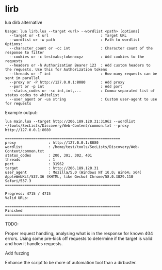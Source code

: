 # lirb
lua dirb alternative

```
Usage: lua lirb.lua --target <url> --wordlist <path> [options]
  --target or -t url                        : Target URL
  --wordlist or -w path                     : Path to wordlist
Options:
  --character_count or -cc int              : Character count of the response to filter
  --cookies or -c test=abc;token=xyz        : Add cookies to the requests
  --headers or -h Authorization Bearer 123  : Add custom headers to the requests. Use this for Authorization tokens
  --threads or -T int                       : How many requests can be sent in parallel
  --proxy or -P http://127.0.0.1:8080       : Add proxy
  --port or -p int                          : Add port
  --status_codes or -sc int,int,...         : Comma-separated list of status codes to whitelist
  --user_agent or -ua string                : Custom user-agent to use for requests
```

  Example output:
```
lua main.lua --target http://206.189.120.31:31962 --wordlist ~/tools/SecLists/Discovery/Web-Content/common.txt --proxy http://127.0.0.1:8080

=====================================================
proxy               : http://127.0.0.1:8080
wordlist            : /home/test/tools/SecLists/Discovery/Web-Content/common.txt
status_codes        : 200, 301, 302, 401
threads             : 1
port                : 31962
target              : http://206.189.120.31
user_agent          : Mozilla/5.0 (Windows NT 10.0; Win64; x64) AppleWebKit/537.36 (KHTML, like Gecko) Chrome/58.0.3029.110 Safari/537.3
=====================================================

Progress: 4715 / 4715
Valid URLs:

=====================================================
Finished
=====================================================

```


  TODO:

  Proper request handling, analysing what is in the response for known 404 errors. 
  Using some pre-kick off requests to determine if the target is valid and how it handles requests.


  Add fuzzing

  Enhance the script to be more of automation tool than a dirbuster. 
